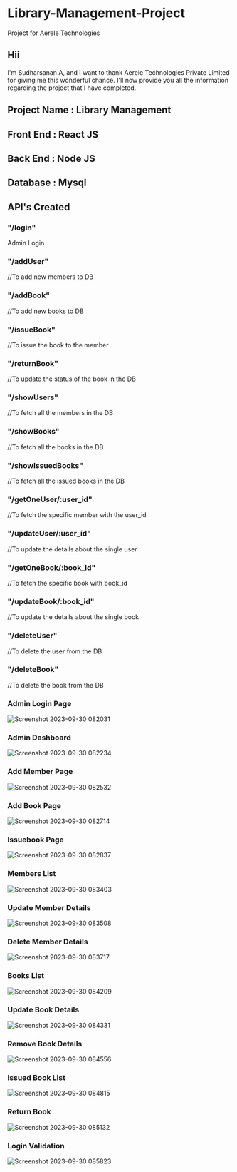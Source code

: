 # Library-Management-Project
Project for Aerele Technologies
## Hii
I'm Sudharsanan A, and I want to thank Aerele Technologies Private Limited for giving me this wonderful chance. I'll now provide you all the information regarding the project that I have completed.

## Project Name : Library Management
## Front End : React JS
## Back End : Node JS
## Database : Mysql
## API's Created
### "/login"
Admin Login

### "/addUser"
//To add new members to DB
### "/addBook"
//To add new books to DB
### "/issueBook"
//To issue the book to the member
### "/returnBook"
//To update the status of the book in the DB
### "/showUsers"
//To fetch all the members in the DB
### "/showBooks"
//To fetch all the books in the DB
### "/showIssuedBooks"
//To fetch all the issued books in the DB
### "/getOneUser/:user_id"
//To fetch the specific member with the user_id
### "/updateUser/:user_id"
//To update the details about the single user
### "/getOneBook/:book_id"
//To fetch the specific book with book_id
### "/updateBook/:book_id"
//To update the details about the single book 
### "/deleteUser"
//To delete the user from the DB
### "/deleteBook"
//To delete the book from the DB

### Admin Login Page
![Screenshot 2023-09-30 082031](https://github.com/Sudharsanan11/Library-Management-Project/assets/135326972/93cf9c26-55fd-4571-bdb0-12c5dbf39e05)
### Admin Dashboard
![Screenshot 2023-09-30 082234](https://github.com/Sudharsanan11/Library-Management-Project/assets/135326972/db41d95d-7c11-4a76-b37c-d5b12b06ce22)
### Add Member Page
![Screenshot 2023-09-30 082532](https://github.com/Sudharsanan11/Library-Management-Project/assets/135326972/b58cdc2a-284e-4598-911d-a60daf3e1ab4)
### Add Book Page
![Screenshot 2023-09-30 082714](https://github.com/Sudharsanan11/Library-Management-Project/assets/135326972/674dbc6d-d650-4078-b66c-a94183551303)
### Issuebook Page
![Screenshot 2023-09-30 082837](https://github.com/Sudharsanan11/Library-Management-Project/assets/135326972/6d81b487-bedc-4063-a6be-a30c8a48c2de)
### Members List
![Screenshot 2023-09-30 083403](https://github.com/Sudharsanan11/Library-Management-Project/assets/135326972/8f0aed1f-b61b-4cf9-94b1-03dff1244389)
### Update Member Details
![Screenshot 2023-09-30 083508](https://github.com/Sudharsanan11/Library-Management-Project/assets/135326972/f566affe-9cbe-4e8d-aa5d-86e7d3955d76)
### Delete Member Details
![Screenshot 2023-09-30 083717](https://github.com/Sudharsanan11/Library-Management-Project/assets/135326972/6adb93eb-6e1a-4bd6-acc4-a0b95ac3c09b)
### Books List
![Screenshot 2023-09-30 084209](https://github.com/Sudharsanan11/Library-Management-Project/assets/135326972/005aacd0-8058-4143-ba8d-9ee211e0a80a)
### Update Book Details
![Screenshot 2023-09-30 084331](https://github.com/Sudharsanan11/Library-Management-Project/assets/135326972/96631113-afbf-4579-9be3-7995762c941b)
### Remove Book Details
![Screenshot 2023-09-30 084556](https://github.com/Sudharsanan11/Library-Management-Project/assets/135326972/7add9211-5c14-459d-8168-ea5e39ce5d66)
### Issued Book List
![Screenshot 2023-09-30 084815](https://github.com/Sudharsanan11/Library-Management-Project/assets/135326972/15144202-596b-4ab7-a289-404f32be50b2)
### Return Book
![Screenshot 2023-09-30 085132](https://github.com/Sudharsanan11/Library-Management-Project/assets/135326972/d5ee0589-edc6-4f31-92da-b0c99619c068)
### Login Validation
![Screenshot 2023-09-30 085823](https://github.com/Sudharsanan11/Library-Management-Project/assets/135326972/213e7056-e67e-41c1-9599-a7fe5652a3ab)
